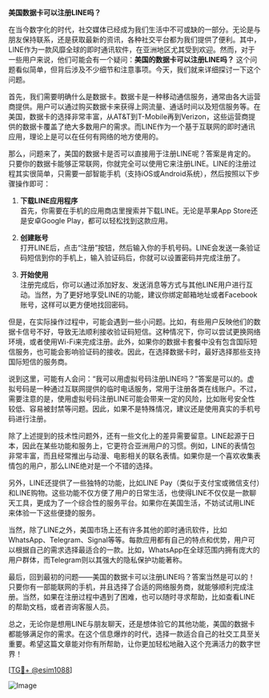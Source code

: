 **美国数据卡可以注册LINE吗？**

在当今数字化的时代，社交媒体已经成为我们生活中不可或缺的一部分。无论是与朋友保持联系，还是获取最新的资讯，各种社交平台都为我们提供了便利。其中，LINE作为一款风靡全球的即时通讯软件，在亚洲地区尤其受到欢迎。然而，对于一些用户来说，他们可能会有一个疑问：**美国的数据卡可以注册LINE吗？** 这个问题看似简单，但背后涉及不少细节和注意事项。今天，我们就来详细探讨一下这个问题。

首先，我们需要明确什么是数据卡。数据卡是一种移动通信服务，通常由各大运营商提供。用户可以通过购买数据卡来获得上网流量、通话时间以及短信服务等。在美国，数据卡的选择非常丰富，从AT&T到T-Mobile再到Verizon，这些运营商提供的数据卡覆盖了绝大多数用户的需求。而LINE作为一个基于互联网的即时通讯应用，理论上是可以在任何有网络的地方使用的。

那么，问题来了，美国的数据卡是否可以直接用于注册LINE呢？答案是肯定的。只要你的数据卡能够正常联网，你就完全可以使用它来注册LINE。LINE的注册过程其实很简单，只需要一部智能手机（支持iOS或Android系统），然后按照以下步骤操作即可：

1. **下载LINE应用程序**  
   首先，你需要在手机的应用商店里搜索并下载LINE。无论是苹果App Store还是安卓Google Play，都可以轻松找到这款应用。

2. **创建账号**  
   打开LINE后，点击“注册”按钮，然后输入你的手机号码。LINE会发送一条验证码短信到你的手机上，输入验证码后，你就可以设置密码并完成注册了。

3. **开始使用**  
   注册完成后，你可以通过添加好友、发送消息等方式与其他LINE用户进行互动。当然，为了更好地享受LINE的功能，建议你绑定邮箱地址或者Facebook账号，这样可以更方便地找回密码。

但是，在实际操作过程中，可能会遇到一些小问题。比如，有些用户反映他们的数据卡信号不好，导致无法顺利接收验证码短信。这种情况下，你可以尝试更换网络环境，或者使用Wi-Fi来完成注册。此外，如果你的数据卡套餐中没有包含国际短信服务，也可能会影响验证码的接收。因此，在选择数据卡时，最好选择那些支持国际短信的服务商。

说到这里，可能有人会问：“我可以用虚拟号码注册LINE吗？”答案是可以的。虚拟号码是一种通过互联网提供的临时电话服务，常用于注册各类在线账户。不过，需要注意的是，使用虚拟号码注册LINE可能会带来一定的风险，比如账号安全性较低、容易被封禁等问题。因此，如果不是特殊情况，建议还是使用真实的手机号码进行注册。

除了上述提到的技术性问题外，还有一些文化上的差异需要留意。LINE起源于日本，因此在某些功能和服务上，它更符合亚洲用户的习惯。例如，LINE的表情包非常丰富，而且经常推出与动漫、电影相关的联名表情。如果你是一个喜欢收集表情包的用户，那么LINE绝对是一个不错的选择。

另外，LINE还提供了一些独特的功能，比如LINE Pay（类似于支付宝或微信支付）和LINE购物。这些功能不仅方便了用户的日常生活，也使得LINE不仅仅是一款聊天工具，更成为了一个综合性的服务平台。如果你在美国生活，不妨试试用LINE来体验一下这些便捷的服务。

当然，除了LINE之外，美国市场上还有许多其他的即时通讯软件，比如WhatsApp、Telegram、Signal等等。每款应用都有自己的特点和优势，用户可以根据自己的需求选择最适合的一款。比如，WhatsApp在全球范围内拥有庞大的用户群体，而Telegram则以其强大的隐私保护功能著称。

最后，回到最初的问题——美国的数据卡可以注册LINE吗？答案当然是可以的！只要你有一部能联网的手机，并且选择了合适的网络服务商，就能够顺利完成注册。当然，如果在注册过程中遇到了困难，也可以随时寻求帮助，比如查看LINE的帮助文档，或者咨询客服人员。

总之，无论你是想用LINE与朋友聊天，还是想体验它的其他功能，美国的数据卡都能够满足你的需求。在这个信息爆炸的时代，选择一款适合自己的社交工具至关重要。希望这篇文章能对你有所帮助，让你更加轻松地融入这个充满活力的数字世界！

[[TG💪+ @esim1088](https://t.me/s/esim1088)]

![Image](https://i.postimg.cc/4NQfJmqS/Snipaste-2025-05-13-00-14-12.png)